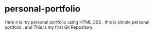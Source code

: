 # personal-portfolio
Here it is my personal portfolio using HTML,CSS  . this is simple personal portfolio .
and This is my first Git Repository.
